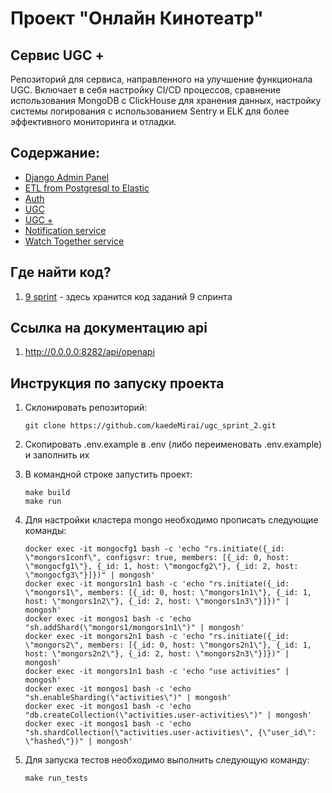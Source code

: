 # Проект "Онлайн Кинотеатр"

## Сервис UGC +

Репозиторий для сервиса, направленного на улучшение функционала UGC. Включает в себя настройку CI/CD процессов, сравнение использования MongoDB с ClickHouse для хранения данных, настройку системы логирования с использованием Sentry и ELK для более эффективного мониторинга и отладки.

## Содержание:

- [Django Admin Panel](https://github.com/kaedeMirai/new_admin_panel_sprint_1)
- [ETL from Postgresql to Elastic](https://github.com/kaedeMirai/admin_panel_sprint_3)
- [Auth](https://github.com/kaedeMirai/Auth_sprint_1-2)
- [UGC](https://github.com/kaedeMirai/ugc_sprint_1)
- [UGC +](https://github.com/kaedeMirai/ugc_sprint_2)
- [Notification service]()
- [Watch Together service]()

## Где найти код?
1. [9 sprint](https://github.com/kaedeMirai/ugc_sprint_2) - здесь хранится код заданий 9 спринта

## Ссылка на документацию api
1. http://0.0.0.0:8282/api/openapi

## Инструкция по запуску проекта
1. Склонировать репозиторий:

   ```
   git clone https://github.com/kaedeMirai/ugc_sprint_2.git
   ```
2. Скопировать .env.example в .env (либо переименовать .env.example) и заполнить их
3. В командной строке запустить проект:

    ```
    make build
    make run
    ```
4. Для настройки кластера mongo необходимо прописать следующие команды:
    ```
    docker exec -it mongocfg1 bash -c 'echo "rs.initiate({_id: \"mongors1conf\", configsvr: true, members: [{_id: 0, host: \"mongocfg1\"}, {_id: 1, host: \"mongocfg2\"}, {_id: 2, host: \"mongocfg3\"}]})" | mongosh'
    docker exec -it mongors1n1 bash -c 'echo "rs.initiate({_id: \"mongors1\", members: [{_id: 0, host: \"mongors1n1\"}, {_id: 1, host: \"mongors1n2\"}, {_id: 2, host: \"mongors1n3\"}]})" | mongosh'
    docker exec -it mongos1 bash -c 'echo "sh.addShard(\"mongors1/mongors1n1\")" | mongosh' 
    docker exec -it mongors2n1 bash -c 'echo "rs.initiate({_id: \"mongors2\", members: [{_id: 0, host: \"mongors2n1\"}, {_id: 1, host: \"mongors2n2\"}, {_id: 2, host: \"mongors2n3\"}]})" | mongosh'
    docker exec -it mongors1n1 bash -c 'echo "use activities" | mongosh'
    docker exec -it mongos1 bash -c 'echo "sh.enableSharding(\"activities\")" | mongosh'
    docker exec -it mongos1 bash -c 'echo "db.createCollection(\"activities.user-activities\")" | mongosh'
    docker exec -it mongos1 bash -c 'echo "sh.shardCollection(\"activities.user-activities\", {\"user_id\": \"hashed\"})" | mongosh'
   ```
   
5. Для запуска тестов необходимо выполнить следующую команду:
   ```
   make run_tests
   ```